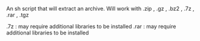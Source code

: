 An sh script that will extract an archive.  Will work with .zip , .gz , .bz2 , .7z , .rar , .tgz

.7z : may require additional libraries to be installed
.rar : may require additional libraries to be installed
